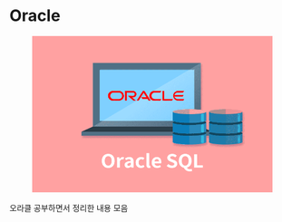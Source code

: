 # Oracle

<figure><img src="../../.gitbook/assets/image (1).png" alt=""><figcaption></figcaption></figure>

오라클 공부하면서 정리한 내용 모음

